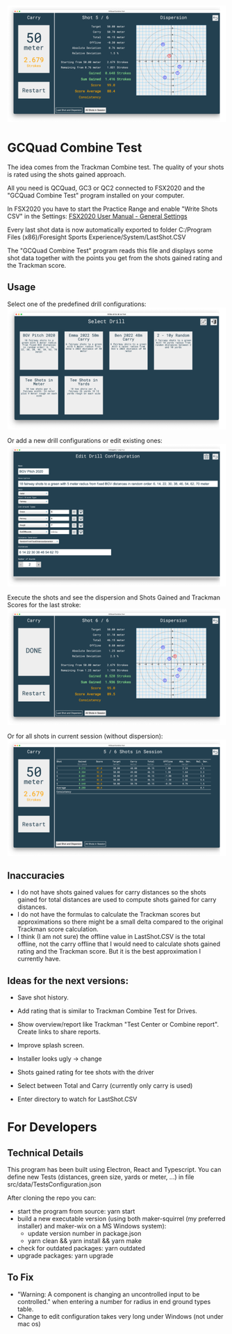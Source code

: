 ![One shot](screenshots/220106_GCQuadCombineTest_OneShot.png)

# GCQuad Combine Test

The idea comes from the Trackman Combine test. The quality of your shots is rated using the shots gained approach.

All you need is QCQuad, GC3 or QC2 connected to FSX2020 and the "GCQuad Combine Test" program installed on your
computer.

In FSX2020 you have to start the Practice Range and enable "Write Shots CSV" in the Settings:
[FSX2020 User Manual - General Settings](https://www.foresightsports.com/fsx-2020-user-manual#:~:text=Write%20Shots%20CSV%3A%20When%20enabled,game%20to%20assist%20with%20aim)

Every last shot data is now automatically exported to folder C:/Program Files (x86)/Foresight Sports
Experience/System/LastShot.CSV

The "GCQuad Combine Test" program reads this file and displays some shot data together with the points you get from the
shots gained rating and the Trackman score.

## Usage

Select one of the predefined drill configurations:
![Predefined drills](screenshots/220106_GCQuadCombineTest_SelectDrill.png)

Or add a new drill configurations or edit existing ones:
![Edit drill configuration](screenshots/220106_GCQuadCombineTest_EditDrillConfiguration.png)

Execute the shots and see the dispersion and Shots Gained and Trackman Scores for the last stroke:
![One shot done](screenshots/220106_GCQuadCombineTest_OneShotDone.png)

Or for all shots in current session (without dispersion):
![All shots](screenshots/220106_GCQuadCombineTest_AllShots.png)

## Inaccuracies

* I do not have shots gained values for carry distances so the shots gained for total distances are used to compute
  shots gained for carry distances.
* I do not have the formulas to calculate the Trackman scores but approximations so there might be a small delta
  compared to the original Trackman score calculation.
* I think (I am not sure) the offline value in LastShot.CSV is the total offline, not the carry offline that I would
  need to calculate shots gained rating and the Trackman score. But it is the best approximation I currently have.

## Ideas for the next versions:

* Save shot history.
* Add rating that is similar to Trackman Combine Test for Drives.
* Show overview/report like Trackman "Test Center or Combine report". Create links to share reports.
* Improve splash screen.

* Installer looks ugly -> change
* Shots gained rating for tee shots with the driver
* Select between Total and Carry (currently only carry is used)
* Enter directory to watch for LastShot.CSV

# For Developers

## Technical Details

This program has been built using Electron, React and Typescript. You can define new Tests (distances, green size, yards
or meter, ...) in file src/data/TestsConfiguration.json

After cloning the repo you can:

* start the program from source: yarn start
* build a new executable version (using both maker-squirrel (my preferred installer) and maker-wix on a MS Windows
  system):
    * update version number in package.json
    * yarn clean && yarn install && yarn make
* check for outdated packages: yarn outdated
* upgrade packages: yarn upgrade

## To Fix

* "Warning: A component is changing an uncontrolled input to be controlled." when entering a number for radius in end
  ground types table.
* Change to edit configuration takes very long under Windows (not under mac os)
